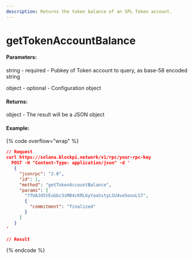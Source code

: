 ```yaml
---
description: Returns the token balance of an SPL Token account.
---
```


# getTokenAccountBalance

#### **Parameters:**

string - required - Pubkey of Token account to query, as base-58 encoded string

object - optional - Configuration object

#### **Returns:**

object - The result will be a JSON object&#x20;

#### Example:

{% code overflow="wrap" %}
```json
// Request
curl https://solana.blockpi.network/v1/rpc/your-rpc-key
  POST -H "Content-Type: application/json" -d ' 
   {
     "jsonrpc": "2.0",
     "id": 1,
     "method": "getTokenAccountBalance",
     "params": [
       "7fUAJdStEuGbc3sM84cKRL6yYaaSstyLSU4ve5oovLS7",
       {
         "commitment": "finalized"
       }
     ]
   }
'

// Result

```
{% endcode %}
